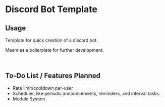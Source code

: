 # Discord Bot Template

## Usage

Template for quick creation of a discord bot.

Meant as a boilerplate for further development.


<br>



## To-Do List / Features Planned

- Rate limit/cooldown per-user
- Scheduler, like periodic announcements, reminders, and interval tasks.
- Module System


